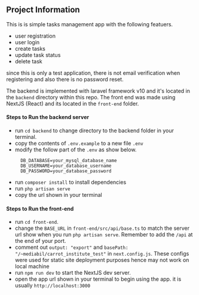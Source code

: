 ## Project Information
This is is simple tasks management app with the following featuers.
- user registration
- user login
- create tasks
- update task status
- delete task
  
since this is only a test application, there is not email verification when registering and also there is no password reset.

The backend is implemented with laravel framework v10 and it's located in the `backend` directory within this repo.
The front end was made using NextJS (React) and its located in the `front-end` folder.

#### Steps to Run the backend server
- run `cd backend` to change directory to the backend folder in your terminal.
- copy the contents of `.env.example` to a new file `.env`
- modify the follow part of the `.env` as show below.
  ```
    DB_DATABASE=your_mysql_database_name
    DB_USERNAME=your_database_username
    DB_PASSWORD=your_database_password
    ```
- run `composer install` to install dependencies
- run `php artisan serve`
- copy the url shown in your terminal


#### Steps to Run the front-end
- run `cd front-end`.
- change the `BASE_URL` in `front-end/src/api/base.ts` to match the server url show when you run `php artisan serve`. Remember to add the `/api` at the end of your port.
- comment out `output: "export"` and `basePath: "/~mediabil/carrot_institute_test"` in `next.config.js`. These configs were used for static site deployment purposes hence may not work on local machine
- run `npm run dev` to start the NextJS dev server.
- open the app url shown in your terminal to begin using the app. it is usually `http://localhost:3000`
